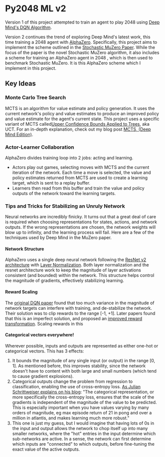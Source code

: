 # Py2048 ML v2

Version 1 of this project attempted to train an agent to play 2048 using [Deep Mind's DQN Algorithm](https://storage.googleapis.com/deepmind-data/assets/papers/DeepMindNature14236Paper.pdf).

Version 2 continues the trend of exploring Deep Mind's latest work, this time training a 2048 agent with [AlphaZero](https://storage.googleapis.com/deepmind-media/DeepMind.com/Blog/alphazero-shedding-new-light-on-chess-shogi-and-go/alphazero_preprint.pdf). 
Specifically, this project aims to implement the scheme outlined in the [Stochastic MuZero Paper](https://openreview.net/forum?id=X6D9bAHhBQ1). While the focus of the paper is the novel Stochastic MuZero algorithm, it also includes a scheme for training an AlphaZero agent in 2048
, which is then used to benchmark Stochastic MuZero. It is this AlphaZero scheme which I implement in this project.

## Key Ideas

### Monte Carlo Tree Search
MCTS is an algorithm for value estimate and policy generation. It uses the current network's policy and value estimates to produce an improved policy and value estimate for the agent's current state. This project uses a specific variant of MCTS called[Upper Confidence Bounds Applied to Trees](https://link.springer.com/chapter/10.1007/11871842_29), aka UCT. For an in-depth explanation, check out my 
blog post [MCTS, (Deep Mind Edition)](zoeyzwee.github.io/blog/MCTS).

### Actor-Learner Collaboration
AlphaZero divides training loop into 2 jobs: acting and learning. 
- Actors play out games, selecting moves with MCTS and the current iteration of the network. Each time a move is selected, the value and policy estimates returned from MCTS are used to create a learning target, which is sent to a replay buffer. 
- Learners then read from this buffer and train the value and policy outputs of the network toward the learning targets.

### Tips and Tricks for Stabilizing an Unruly Network
Neural networks are incredibly finicky. It turns out that a great deal of care is required when choosing representations for states, actions, and network outputs. If the wrong representations are chosen, the network weights will blow up to infinity, and the learning process will fail. Here are a few of the techniques used by Deep Mind in the MuZero paper.

#### Network Structure 
AlphaZero uses a single deep neural network following the [ResNet v2 architecture](https://arxiv.org/abs/1603.05027) with [Layer Normalization](https://arxiv.org/abs/1607.06450). Both layer normalization and the resnet architecture work to keep the magnitude of layer activations consistent (and bounded) within the network. This structure helps control the magnitude of gradients, effectively stabilizing learning.

#### Reward Scaling
The [original DQN paper](https://storage.googleapis.com/deepmind-data/assets/papers/DeepMindNature14236Paper.pdf) found that too much variance in the magnitude of network targets can interfere with training, and de-stabilize the network. Their solution was to clip rewards to the range \[-1, +1\]. Later papers found that this is an imperfect solution, and proposed an [improved reward transformation](https://arxiv.org/pdf/1805.11593). Scaling rewards in this

#### Categorical vectors everywhere!
Wherever possible, inputs and outputs are represented as either one-hot or categorical vectors. This has 3 effects:
1. It bounds the magnitude of any single input (or output) in the range \[0, 1\]. As mentioned before, this improves stability, since the network doesn't have to content with both large and small numbers (which tend to cause gradient explosions).
2. Categorical outputs change the problem from regression to classification, enabling the use of cross-entropy loss. [As Julian Schrittweiser explains on his blog](https://www.furidamu.org/blog/2020/12/22/muzero-intuition/): "The categorical representation, or more specifically the cross-entropy loss, ensures that the scale of the gradients is independent of the magnitude of the value to be predicted. This is especially important when you have values varying by many orders of magnitude, eg max episode return of 21 in pong and over a million in atlantis, and makes learning much more robust." 
3. This one is just my guess, but I would imagine that having lots of 0s in the input and output allows the network to chop itself up into many smaller networks, where the "hot" entries in the input determine which sub-networks are active. In a sense, the network can first determine which inputs are "connected" to which outputs, before fine-tuning the exact value of the active outputs.